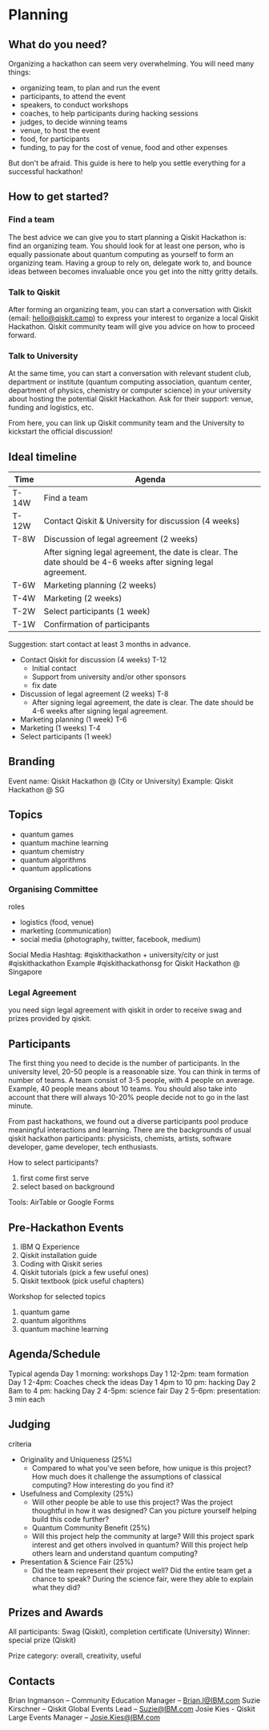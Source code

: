 # Planning

## What do you need?

Organizing a hackathon can seem very overwhelming. You will need many things:

- organizing team, to plan and run the event
- participants, to attend the event
- speakers, to conduct workshops
- coaches, to help participants during hacking sessions
- judges, to decide winning teams
- venue, to host the event
- food, for participants
- funding, to pay for the cost of venue, food and other expenses

But don't be afraid. This guide is here to help you settle everything for a successful hackathon!

## How to get started?

### Find a team
The best advice we can give you to start planning a Qiskit Hackathon is: find an organizing team. You should look for at least one person, who is equally passionate about quantum computing as yourself to form an organizing team. Having a group to rely on, delegate work to, and bounce ideas between becomes invaluable once you get into the nitty gritty details.

### Talk to Qiskit
After forming an organizing team, you can start a conversation with Qiskit (email: hello@qiskit.camp) to express your interest to organize a local Qiskit Hackathon. Qiskit community team will give you advice on how to proceed forward.

### Talk to University
At the same time, you can start a conversation with relevant student club, department or institute (quantum computing association, quantum center, department of physics, chemistry or computer science) in your university about hosting the potential Qiskit Hackathon. Ask for their support: venue, funding and logistics, etc.

From here, you can link up Qiskit community team and the University to kickstart the official discussion!

## Ideal timeline
| Time  | Agenda                                               |
|-------|------------------------------------------------------|
| T-14W | Find a team                                          |
| T-12W | Contact Qiskit & University for discussion (4 weeks) |
| T-8W  | Discussion of legal agreement (2 weeks)              |
|       | After signing legal agreement, the date is clear. The date should be 4-6 weeks after signing legal agreement.                                       |
| T-6W  | Marketing planning (2 weeks)                         |
| T-4W  | Marketing (2 weeks)                                  |
| T-2W  | Select participants (1 week)                         |
| T-1W  | Confirmation of participants                         |

Suggestion: start contact at least 3 months in advance.

- Contact Qiskit for discussion (4 weeks) T-12
   - Initial contact
   - Support from university and/or other sponsors
   - fix date
- Discussion of legal agreement (2 weeks) T-8
   - After signing legal agreement, the date is clear. The date should be 4-6 weeks after signing legal agreement.
- Marketing planning (1 week) T-6
- Marketing (1 weeks) T-4
- Select participants (1 week)

## Branding
Event name: Qiskit Hackathon @ (City or University)
Example: Qiskit Hackathon @ SG

## Topics

- quantum games
- quantum machine learning
- quantum chemistry
- quantum algorithms
- quantum applications

### Organising Committee
roles
- logistics (food, venue)
- marketing (communication)
- social media (photography, twitter, facebook, medium)

Social Media
Hashtag: #qiskithackathon + university/city or just #qiskithackathon
Example #qiskithackathonsg for Qiskit Hackathon @ Singapore

### Legal Agreement
you need sign legal agreement with qiskit in order to receive swag and prizes provided by qiskit.

## Participants
The first thing you need to decide is the number of participants. In the university level, 20-50 people is a reasonable size. You can think in terms of number of teams. A team consist of 3-5 people, with 4 people on average. Example, 40 people means about 10 teams. You should also take into account that there will always 10-20% people decide not to go in the last minute.

From past hackathons, we found out a diverse participants pool produce meaningful interactions and learning. There are the backgrounds of usual qiskit hackathon participants: physicists, chemists, artists, software developer, game developer, tech enthusiasts.

How to select participants?
1. first come first serve
1. select based on background

Tools: AirTable or Google Forms



## Pre-Hackathon Events
1. IBM Q Experience
1. Qiskit installation guide
1. Coding with Qiskit series
1. Qiskit tutorials (pick a few useful ones)
1. Qiskit textbook (pick useful chapters)

Workshop for selected topics
1. quantum game
1. quantum algorithms
1. quantum machine learning

## Agenda/Schedule

Typical agenda
Day 1 morning: workshops
Day 1 12-2pm: team formation
Day 1 2-4pm: Coaches check the ideas
Day 1 4pm to 10 pm: hacking
Day 2 8am to 4 pm: hacking
Day 2 4-5pm: science fair
Day 2 5-6pm: presentation: 3 min each

## Judging

criteria
- Originality and Uniqueness (25%)
  - Compared to what you've seen before, how unique is this project? How much does
it challenge the assumptions of classical computing? How interesting do you find
it?
- Usefulness and Complexity (25%)
  - Will other people be able to use this project? Was the project thoughtful in how it was designed? Can you picture yourself helping build this code further?
  - Quantum Community Benefit (25%)
  - Will this project help the community at large? Will this project spark interest and
get others involved in quantum? Will this project help others learn and understand
quantum computing?
- Presentation & Science Fair (25%)
  - Did the team represent their project well? Did the entire team get a chance to speak? During the science fair, were they able to explain what they did?

## Prizes and Awards
All participants: Swag (Qiskit), completion certificate (University)
Winner: special prize (Qiskit)

Prize category: overall, creativity, useful

## Contacts
Brian Ingmanson – Community Education Manager – Brian.I@IBM.com
Suzie Kirschner – Qiskit Global Events Lead – Suzie@IBM.com
Josie Kies - Qiskit Large Events Manager – Josie.Kies@IBM.com
